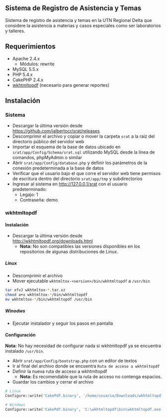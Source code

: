 ## Sistema de Registro de Asistencia y Temas

Sistema de registro de asistencia y temas en la UTN Regional Delta que considere la asistencia a materias y casos
especiales como ser laboratorios y talleres.

## Requerimientos

* Apache 2.4.x
  * Módulos: rewrite
* MySQL 5.5.x
* PHP 5.4.x
* CakePHP 2.4.x
* [wkhtmltopdf](http://wkhtmltopdf.org/) (necesario para generar reportes)

## Instalación

### Sistema

* Descargar la última versión desde https://github.com/jalbertocr/srat/releases
* Descomprimir el archivo y copiar o mover la carpeta `srat` a la raíz del directorio público del servidor web
* Importar el esquema de la base de datos ubicado en `srat/app/Config/Schema/srat.sql` utilizando MySQL
desde la línea de comandos, phpMyAdmin o similar
* Abrir `srat/app/Config/database.php` y definir los parámetros de la conexión predeterminada a la base de datos
* Verificar que el usuario bajo el que corre el servidor web tiene permisos de escritura dentro del directorio
`srat/app/tmp` y subdirectorios
* Ingresar al sistema en http://127.0.0.1/srat con el usuario predeterminado:
  * Legajo: 1
  * Contraseña: demo

### wkhtmltopdf

#### Instalación

* Descargar la última versión desde http://wkhtmltopdf.org/downloads.html
  * **Nota:** No son compatibles las versiones disponibles en los repositorios de algunas distribuciones de Linux.

##### Linux

* Descomprimir el archivo
* Mover ejecutable `wkhtmltox-<version>/bin/wkhtmltopdf` a `/usr/bin`

```bash
tar xfvJ wkhtmltox-*.tar.xz
chmod a+x wkhtmltox-*/bin/wkhtmltopdf
mv wkhtmltox-*/bin/wkhtmltopdf /usr/bin
```
##### Winodws

* Ejecutar instalador y seguir los pasos en pantalla

#### Configuración

**Nota:** No hay necesidad de configurar nada si wkhtmltopdf ya se encuentra instalado `/usr/bin`.

* Abrir `srat/app/Config/bootstrap.php` con un editor de textos
* Ir al final del archivo donde se encuentra `Ruta de acceso a wkhtmltopdf`
* Definir la nueva ruta de acceso a wkhtmltopdf
  * **Nota:** Es recomendable que la ruta de acceso no contenga espacios.
* Guardar los cambios y cerrar el archivo

```php
# Linux
Configure::write('CakePdf.binary', '/home/usuario/Downloads/wkhtmltopdf');

# Windows
Configure::write('CakePdf.binary', 'C:\wkhtmltopdf\bin\wkhtmltopdf.exe');
```
